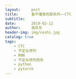 ```yaml
---
layout:     post
title:      看不懂我吃屎系列——CTC
subtitle:   
date:       2019-02-12
author:     高庆东
header-img: img/ceshi.jpg
catalog: true
tags:
    - CTC
    - 不定长序列
    - RNN
    - 不定长序列损失
    - python
    - pytorch
---
```

